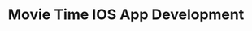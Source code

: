 ---
layout: "layouts/projectDetails.njk"
title: "Movie Time IOS App Development"
type: "Mobile App"
btnText: "View Project"
img: "/assets/images/project/project-3.png"
featureImg: "/assets/images/project/feature-image.png"
bannerImg: "/assets/images/project/banner-1.png"
bannerImg2: "/assets/images/project/banner-2.png"
designImg: "/assets/images/project/project-7.png"
designImg2: "/assets/images/project/project-8.png"
clientName: "Client"
duraHead: "Time"
dura: "25 Aug - 30 Sep 2021"
taskHead: "Task"
task: "UX Design, Project Manamgment, Visual Design"
linkHead: "Work Link"
linkText: "Check the website"
link: "#"
brand:
  overviewHead: "Brand Overview"
  overview: "To satisfy our goal of creating a brand that could adapt across many use cases, we took the base form of their new logo and used it as an artboard. As long as the structural outline of the mark stayed consistent their brand was allowed to flex and adapt to specific uses. And by introducing these illustrative elements to the logomark, Strictly found it’s voice. <br> To satisfy our goal of creating a brand that could adapt across many use cases, we took the base form of their new logo and used it as an artboard. As long as the structural outline of the mark stayed consistent their brand was allowed to flex and adapt to specific uses."
  goalHead: "Project Goals"
  goal: "Strictly found it’s voice to satisfy our goal of creating a brand that could adapt across many use cases, we took the base form of their new logo and used it as an artboard. As long as the structural outline of the mark stayed consistent their brand was allowed to flex and adapt to specific uses. And by introducing these illustrative elements to the logomark, To satisfy our goal of creating a brand that could adapt across many use cases."
problemHead: "Problems"
problems:
  - "Strictly found it’s voice to satisfy our goal of"
  - "Creating a brand that could adapt across many use cases"
  - "We took the base form of their new logo and used it as an artboard."
  - "As long as the structural outline of the mark stayed consistent their brand was allowed to flex and adapt to specific uses."
  - "Introducing these illustrative elements to the logomark"
  - "To satisfy our goal of creating a brand that could adapt across many use cases."
solutionHead: "Solutions"
solutions:
  - "Strictly found it’s voice to satisfy our goal of"
  - "Creating a brand that could adapt across many use cases"
  - "We took the base form of their new logo and used it as an artboard."
  - "As long as the structural outline of the mark stayed consistent their brand was allowed to flex and adapt to specific uses."
  - "Introducing these illustrative elements to the logomark"
  - "To satisfy our goal of creating a brand that could adapt across many use cases."
approachHead: "The Approach"
approach: "To satisfy our goal of creating a brand that could adapt across many use cases, we took the base form of their new logo and used it as an artboard. As long as the structural outline of the mark stayed consistent their brand was allowed to flex and adapt to specific uses. And by introducing these illustrative elements to the logomark, Strictly found it’s voice. <br> To satisfy our goal of creating a brand that could adapt across many use cases, we took the base form of their new logo and used it as an artboard. As long as the structural outline of the mark stayed consistent their brand was allowed to flex and adapt to specific uses."
mottoHead: "All Design"
designMotto: "Strictly found it’s voice to satisfy our goal of creating a brand that could adapt across many use cases, we took the base form of their new logo and used it as an artboard. As long as the structural outline of the mark stayed consistent their brand was allowed to flex and adapt to specific uses. And by introducing these illustrative elements to the logomark,To satisfy our goal of creating a brand that could adapt across many use cases."
tags: ["projects"]
---